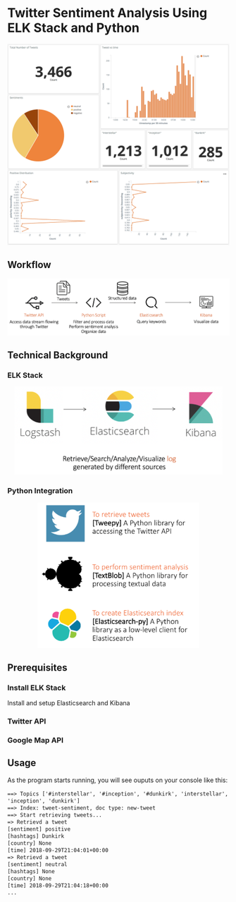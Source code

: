 # Twitter Sentiment Analysis Using ELK Stack and Python

![v1](images/visualize_1.png)



## Workflow
![workflow](images/workflow.png)

## Technical Background

### ELK Stack

<p align="center">
    <img src="images/elk_stack.png" height="200"></div>
</p>

### Python Integration

<p align="center">
    <img src="images/python.png" height="330">
</p>


## Prerequisites

### Install ELK Stack
Install and setup Elasticsearch and Kibana

### Twitter API

### Google Map API

## Usage
As the program starts running, you will see ouputs on your console like this:
```
==> Topics ['#interstellar', '#inception', '#dunkirk', 'interstellar', 'inception', 'dunkirk']
==> Index: tweet-sentiment, doc type: new-tweet
==> Start retrieving tweets...
=> Retrievd a tweet
[sentiment] positive
[hashtags] Dunkirk
[country] None
[time] 2018-09-29T21:04:01+00:00
=> Retrievd a tweet
[sentiment] neutral
[hashtags] None
[country] None
[time] 2018-09-29T21:04:18+00:00
...
```


